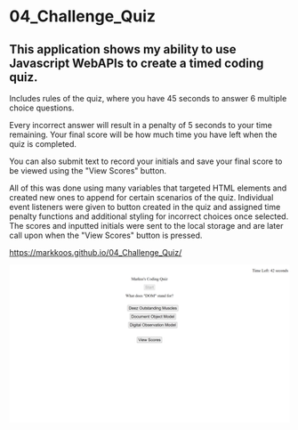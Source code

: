 # 04_Challenge_Quiz

## This application shows my ability to use Javascript WebAPIs to create a timed coding quiz.

Includes rules of the quiz, where you have 45 seconds to answer 6 multiple choice questions.

Every incorrect answer will result in a penalty of 5 seconds to your time remaining. Your final score will be how much time you have left when the quiz is completed.

You can also submit text to record your initials and save your final score to be viewed using the "View Scores" button.

All of this was done using many variables that targeted HTML elements and created new ones to append for certain scenarios of the quiz. Individual event listeners were given to button created in the quiz and assigned time penalty functions and additional styling for incorrect choices once selected. The scores and inputted initials were sent to the local storage and are later call upon when the "View Scores" button is pressed.

https://markkoos.github.io/04_Challenge_Quiz/

![alt text](/Assets/pictures/challenge04.png)